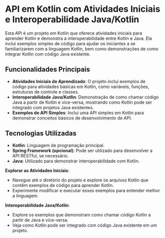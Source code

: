 # API em Kotlin com Atividades Iniciais e Interoperabilidade Java/Kotlin

Esta API é um projeto em Kotlin que oferece atividades iniciais para aprender Kotlin e demonstra a interoperabilidade entre Kotlin e Java. Ela inclui exemplos simples de código para ajudar os iniciantes a se familiarizarem com a linguagem Kotlin, bem como demonstrações de como integrar Kotlin com código Java existente.

## Funcionalidades Principais

- **Atividades Iniciais de Aprendizado**: O projeto inclui exemplos de código para atividades básicas em Kotlin, como variáveis, funções, estruturas de controle e classes.
- **Interoperabilidade Java/Kotlin**: Demonstração de como chamar código Java a partir de Kotlin e vice-versa, mostrando como Kotlin pode ser integrado com projetos Java existentes.
- **Exemplos de API Simples**: Inclui uma API simples em Kotlin para demonstrar conceitos básicos de desenvolvimento de API.

## Tecnologias Utilizadas

- **Kotlin**: Linguagem de programação principal.
- **Spring Framework (opcional)**: Pode ser utilizado para desenvolver a API RESTful, se necessário.
- **Java**: Utilizado para demonstrar interoperabilidade com Kotlin.

**Explorar as Atividades Iniciais**:
- Navegue até o diretório do projeto e explore os arquivos Kotlin que contêm exemplos de código para aprender Kotlin.
- Experimente modificar e executar esses exemplos para entender melhor a linguagem.

 **Interoperabilidade Java/Kotlin**:
- Explore os exemplos que demonstram como chamar código Kotlin a partir de Java e vice-versa.
- Veja como Kotlin pode ser integrado com código Java existente em um projeto.
